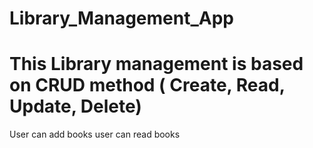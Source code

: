 # Library_Management_App
# This Library management is based on CRUD method ( Create, Read, Update, Delete)
User can add books
user can read books
